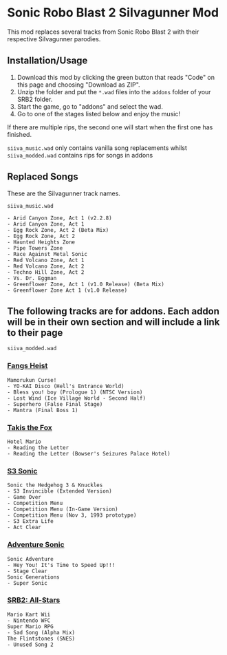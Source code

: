 # Sonic Robo Blast 2 SiIvagunner Mod

This mod replaces several tracks from Sonic Robo Blast 2 with their respective SiIvagunner parodies. 

## Installation/Usage

1. Download this mod by clicking the green button that reads "Code" on this page and choosing "Download as ZIP".
2. Unzip the folder and put the `*.wad` files into the `addons` folder of your SRB2 folder.
3. Start the game, go to "addons" and select the wad.
4. Go to one of the stages listed below and enjoy the music!

If there are multiple rips, the second one will start when the first one has finished.

`siiva_music.wad` only contains vanilla song replacements whilst `siiva_modded.wad` contains rips for songs in addons

## Replaced Songs
These are the SiIvagunner track names.

`siiva_music.wad`

	- Arid Canyon Zone, Act 1 (v2.2.8)
	- Arid Canyon Zone, Act 1
	- Egg Rock Zone, Act 2 (Beta Mix)
	- Egg Rock Zone, Act 2
	- Haunted Heights Zone
	- Pipe Towers Zone
	- Race Against Metal Sonic
	- Red Volcano Zone, Act 1
	- Red Volcano Zone, Act 2
	- Techno Hill Zone, Act 2
	- Vs. Dr. Eggman
	- Greenflower Zone, Act 1 (v1.0 Release) (Beta Mix)
	- Greenflower Zone Act 1 (v1.0 Release)

## The following tracks are for addons. Each addon will be in their own section and will include a link to their page

`siiva_modded.wad`

### [Fangs Heist](https://discord.gg/HgaWeNfgmY)

	Mamorukun Curse!
	- YO-KAI Disco (Hell's Entrance World) 
	- Bless you! boy (Prologue 1) (NTSC Version)
	- Lost Wind (Ice Village World - Second Half)
	- Superhero (False Final Stage)
	- Mantra (Final Boss 1)

### [Takis the Fox](https://sites.google.com/view/takisthefox/home)

	Hotel Mario
	- Reading the Letter
	- Reading the Letter (Bowser's Seizures Palace Hotel)

### [S3 Sonic](https://mb.srb2.org/addons/s3-sonic.6001/)

	Sonic the Hedgehog 3 & Knuckles
	- S3 Invincible (Extended Version)
	- Game Over
	- Competition Menu
	- Competition Menu (In-Game Version)
	- Competition Menu (Nov 3, 1993 prototype)
	- S3 Extra Life
	- Act Clear

### [Adventure Sonic](https://mb.srb2.org/addons/adventure-sonic-v1-8b.3589/)

	Sonic Adventure
	- Hey You! It's Time to Speed Up!!!
	- Stage Clear
	Sonic Generations
	- Super Sonic

### [SRB2: All-Stars](https://discord.gg/GTHwaPT6Rb)

	Mario Kart Wii
	- Nintendo WFC
	Super Mario RPG
	- Sad Song (Alpha Mix)
	The Flintstones (SNES)
	- Unused Song 2